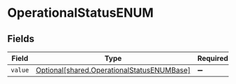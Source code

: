 # OperationalStatusENUM


## Fields

| Field                                                                                              | Type                                                                                               | Required                                                                                           | Description                                                                                        | Example                                                                                            |
| -------------------------------------------------------------------------------------------------- | -------------------------------------------------------------------------------------------------- | -------------------------------------------------------------------------------------------------- | -------------------------------------------------------------------------------------------------- | -------------------------------------------------------------------------------------------------- |
| `value`                                                                                            | [Optional[shared.OperationalStatusENUMBase]](undefined/models/shared/operationalstatusenumbase.md) | :heavy_minus_sign:                                                                                 | N/A                                                                                                | FlightBoarding                                                                                     |